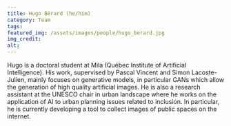 ```yaml
---
title: Hugo Bérard (he/him)
category: Team
tags:
featured_img: /assets/images/people/hugo_berard.jpg
img_credit:
alt:
---
```

Hugo is a doctoral student at Mila (Québec Institute of Artificial Intelligence). His work, supervised by Pascal Vincent and Simon Lacoste-Julien, mainly focuses on generative models, in particular GANs which allow the generation of high quality artificial images. He is also a research assistant at the UNESCO chair in urban landscape where he works on the application of AI to urban planning issues related to inclusion. In particular,  he is currently developing a tool to collect images of public spaces on the internet.
